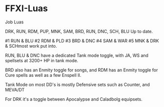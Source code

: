 # FFXI-Luas
Job Luas

DRK, RUN, RDM, PUP, MNK, SAM, BRD, RUN, DNC, SCH, BLU Up to date.

#1 RUN & BLU #2 RDM & PLD #3 BRD & DNC #4 SAM & WAR #5 MNK & DRK & SCHmost work put into.

RUN, BLU & DNC have a dedicated Tank mode toggle, with JA, WS and spellsets at 3200+ HP in tank mode.

BRD also has an Enmity toggle for songs, and RDM has an Enmity toggle for Cure spells as well as a few Enspell II.

Tank Mode on most DD's is mostly Defensive sets such as Counter, and MEVA/DT

For DRK it's a toggle between Apocalypse and Caladbolg equipsets.

